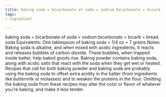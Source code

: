 ```yaml
---
title: baking soda = bicarbonate of soda = sodium bicarbonate = bicarb = bread soda
tags:
- ingredient

---
```

baking soda = bicarbonate of soda = sodium bicarbonate = bicarb = bread soda Equivalents: One tablespoon of baking soda = 1/4 oz = 7 grams Notes: Baking soda is alkaline, and when mixed with acidic ingredients, it reacts and releases bubbles of carbon dioxide. These bubbles, when trapped inside batter, help baked goods rise. Baking powder contains baking soda, along with acidic salts that react with the soda when they get wet or heated. Recipes that call for both baking powder and baking soda are probably using the baking soda to offset extra acidity in the batter (from ingredients like buttermilk or molasses) and to weaken the proteins in the flour. Omitting the baking soda from these recipes may alter the color or flavor of whatever you're baking, and make it less tender.
